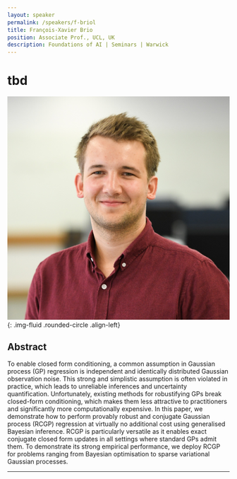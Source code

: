 ```yaml
---
layout: speaker
permalink: /speakers/f-briol
title: François-Xavier Brio
position: Associate Prof., UCL, UK
description: Foundations of AI | Seminars | Warwick
---
```


# tbd

![François-Xavier Brio](/assets/img/fxbriol.jpg){: .img-fluid .rounded-circle .align-left}

## Abstract

To enable closed form conditioning, a common assumption in Gaussian process (GP) regression is independent and identically distributed Gaussian observation noise. This strong and simplistic assumption is often violated in practice, which leads to unreliable inferences and uncertainty quantification. Unfortunately, existing methods for robustifying GPs break closed-form conditioning, which makes them less attractive to practitioners and significantly more computationally expensive. In this paper, we demonstrate how to perform provably robust and conjugate Gaussian process (RCGP) regression at virtually no additional cost using generalised Bayesian inference. RCGP is particularly versatile as it enables exact conjugate closed form updates in all settings where standard GPs admit them. To demonstrate its strong empirical performance, we deploy RCGP for problems ranging from Bayesian optimisation to sparse variational Gaussian processes.

---
